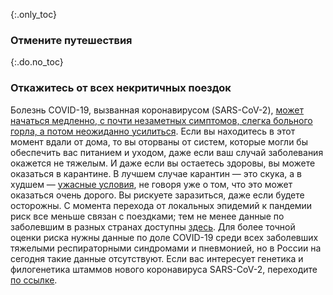 {:.only_toc}
### Отмените путешествия

{:.do.no_toc}
### Откажитесь от всех некритичных поездок

Болезнь COVID-19, вызванная коронавирусом (SARS-CoV-2), [может начаться медленно, с почти незаметных симптомов, слегка больного горла, а потом неожиданно усилиться](https://www.nejm.org/doi/full/10.1056/NEJMoa2001191). Если вы находитесь в этот момент вдали от дома, то вы оторваны от систем, которые могли бы обеспечить вас питанием и уходом, даже если ваш случай заболевания окажется не тяжелым. И даже если вы остаетесь здоровы, вы можете оказаться в карантине. В лучшем случае карантин — это скука, а в худшем — [ужасные условия](https://twitter.com/alankilbourne2/status/1236541651692204033), не говоря уже о том, что это может оказаться очень дорого. 
Вы рискуете заразиться, даже если будете осторожны. С момента перехода от локальных эпидемий к пандемии риск все меньше связан с поездками; тем не менее данные по заболевшим в разных странах доступны [здесь](https://gisanddata.maps.arcgis.com/apps/opsdashboard/index.html#/bda7594740fd40299423467b48e9ecf6). Для более точной оценки риска нужны данные по доле COVID-19 среди всех заболевших тяжелыми респираторными синдромами и пневмонией, но в России на сегодня такие данные отсутствуют. 
Если вас интересует генетика и филогенетика штаммов нового коронавируса SARS-CoV-2, переходите [по ссылке](https://nextstrain.org/ncov?label=clade:B4&m=div).
